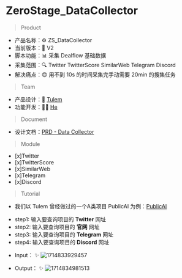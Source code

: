 # ZeroStage_DataCollector
> Product
- 产品名称：⚙ ZS_DataCollector
- 当前版本：📍 V2
- 脚本功能：📊 采集 Dealflow 基础数据
- 采集范围：🔍 Twitter TwitterScore SimilarWeb Telegram Discord
- 解决痛点：😍 用不到 10s 的时间采集完手动需要 20min 的搜集任务
> Team
- 产品设计：🤵 [Tulem](https://twitter.com/Tulem_eth)
- 功能开发：👨‍💻 [He](https://github.com/woshiwjkdeyeye)
> Document
- 设计文档：[PRD - Data Collector](https://docs.google.com/document/d/1jgSWQTfaZ112U1yCC2lCpTPZiNtb7xjW1gg-l9qT4-M/edit?usp=sharing,"设计说明书")
> Module
- [x]Twitter
- [x]TwitterScore
- [x]SimilarWeb
- [x]Telegram
- [x]Discord
> Tutorial
- 我们以 Tulem 曾经做过的一个A类项目 PublicAI 为例：[PublicAI](https://docs.google.com/spreadsheets/d/1LKTF56h5Op9zgrk0X5jESW8WGcMUotluwZFxtZpvhIM/edit#gid=1088484738)
* step1: 输入要查询项目的 **Twitter** 网址
* step2: 输入要查询项目的 **官网** 网址
* step3: 输入要查询项目的 **Telegram** 网址
* step4: 输入要查询项目的 **Discord** 网址

- Input：
✨ ![1714833929457](https://github.com/Gesge/ZeroStage_DataCollector/assets/88234771/cb439240-4c74-43c2-aa96-3ac7dd556d8b)

- Output：
✨ ![1714834981513](https://github.com/Gesge/ZeroStage_DataCollector/assets/88234771/487f666b-e448-4f4b-81c2-9c87a0c94a8d)

